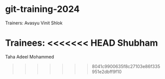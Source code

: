 # git-training-2024

Trainers:
Avasyu
Vinit
Shlok

Trainees:
<<<<<<< HEAD
Shubham
=======
Taha Adeel Mohammed
>>>>>>> 8041c9900635f8c27103e86f335951e2dbff9f10
